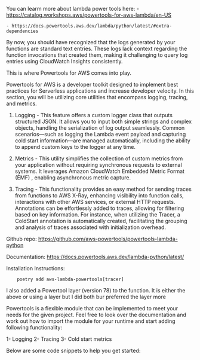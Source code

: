 <!-- Powertools for AWS --> 
You can learm more about lambda power tools here:
    - https://catalog.workshops.aws/powertools-for-aws-lambda/en-US
    
    - https://docs.powertools.aws.dev/lambda/python/latest/#extra-dependencies

<!-- Powertools for AWS -->
By now, you should have recognized that the logs generated by your functions are standard text entries. These logs lack context regarding the function invocations that created them, making it challenging to query log entries using CloudWatch Insights consistently.

This is where Powertools for AWS comes into play.

Powertools for AWS is a developer toolkit designed to implement best practices for Serverless applications and increase developer velocity. In this section, you will be utilizing core utilities that encompass logging, tracing, and metrics.

1. Logging - This feature offers a custom logger class that outputs structured JSON. It allows you to input both simple strings and complex objects, handling the serialization of log output seamlessly. Common scenarios—such as logging the Lambda event payload and capturing cold start information—are managed automatically, including the ability to append custom keys to the logger at any time.

2. Metrics - This utility simplifies the collection of custom metrics from your application without requiring synchronous requests to external systems. It leverages Amazon CloudWatch Embedded Metric Format (EMF) , enabling asynchronous metric capture.

3. Tracing - This functionality provides an easy method for sending traces from functions to AWS X-Ray, enhancing visibility into function calls, interactions with other AWS services, or external HTTP requests. Annotations can be effortlessly added to traces, allowing for filtering based on key information. For instance, when utilizing the Tracer, a ColdStart annotation is automatically created, facilitating the grouping and analysis of traces associated with initialization overhead.  

<!-- Installing Powertools for my Python workshop runtime -->

Github repo: https://github.com/aws-powertools/powertools-lambda-python 

Documentation: https://docs.powertools.aws.dev/lambda-python/latest/ 

Installation Instructions:

        poetry add aws-lambda-powertools[tracer]

I also added a Powertool layer (version 78) to the function. It is either the above or using a layer but I did both bur preferred the layer more
<!-- Instrument your code with Powertools -->
Powertools is a flexible module that can be implemented to meet your needs for the given project. Feel free to look over the documentation and work out how to import the module for your runtime and start adding following functionality:

1- Logging
2- Tracing
3- Cold start metrics

Below are some code snippets to help you get started:        